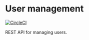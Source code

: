 # User management
[![CircleCI](https://circleci.com/gh/ryantw/petclinic.svg?style=svg)](https://circleci.com/gh/ryantw/petclinic)

REST API for managing users.